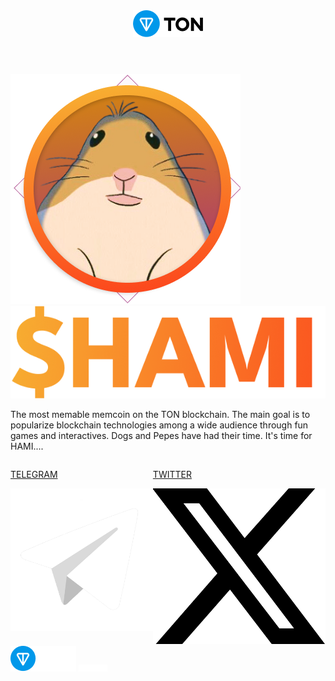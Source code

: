 <!DOCTYPE html>
<html lang="en">
<head>
    <meta charset="UTF-8">
    <meta name="viewport" content="width=device-width, initial-scale=1.0">
    <title>HAMI TON</title>
    <link rel="stylesheet" href="style.css">
    <link rel="stylesheet" href="reset.css">
    <link rel="icon" href="assets/logo.png" type="image/png">
</head>
<body>
    <div class="bg">
        <header>
            <img src="assets/ton_logo_bl.png" class="hd_img" style="pointer-events:none;">
        </header>
        <main>
            <div class="left_obj">
                <img src="assets/img_tocen.png" class="tocen_img" style="pointer-events:none;">
            </div>
            <div class="right_obj">
                <img src="assets/h1.png" class="txt_img">
                <p class="right_obj_txt">The most memable memcoin on the TON blockchain. The main goal is to popularize blockchain technologies among a wide audience through fun games and interactives. Dogs and Pepes have had their time. It's time for HAMI....</p>
                <div style="display:  flex; width: 100%;">
                    <a href="https://t.me/hami_token_bot" class="btn">
                        <div class="btn_tg">
                            <p class="btn_tg_txt">TELEGRAM</p>
                            <img src="assets/tg.png" class="logo_tg">
                        </div>
                    </a>
                    <a href="https://twitter.com/hamicoin_ton" class="btn">
                        <div class="btn_tw">
                            <p class="btn_tw_txt">TWITTER</p>
                            <img src="assets/twitter.png" class="logo_tw">
                        </div>
                    </a>
                </div>
            </div>
        </main>
        <footer>
            <img src="assets/ton_logo_wh.png" class="ft_img" style="pointer-events:none;"> 
            <img src="assets/ft_txt.png" class="ft_txt" style="pointer-events:none;">
        </footer>
    </div>
</body>
</html>